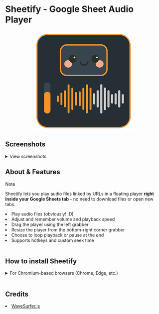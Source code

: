 # Sheetify - Google Sheet Audio Player

<p align="center">
<img src=media/logo.png/>
</p>

## Screenshots
<details>
  <summary>View screenshots</summary>
  <table>
    <tr>
      <td><img src="media/scr1.png" alt="Settings" /></td>
      <td><img src="media/scr2.png" alt="Player" /></td>
    </tr>
  </table>
</details>

## About & Features
> [!NOTE]
> Sheetify lets you play audio files linked by URLs in a floating player <strong>right inside your Google Sheets tab</strong> - no need to download files or open new tabs.
>

<li>Play audio files (obviously! :D)</li>
<li>Adjust and remember volume and playback speed</li>
<li>Drag the player using the left grabber</li>
<li>Resize the player from the bottom-right corner grabber</li>
<li>Choose to loop playback or pause at the end</li>
<li>Supports hotkeys and custom seek time</li>
<br>

## How to install Sheetify
<details>
  <summary>For Chromium-based browsers (Chrome, Edge, etc.)</summary>
  <ol>
    <li>Download <strong>Sheetify</strong> by clicking <strong>Code</strong> → <strong>Download ZIP</strong> in this repository</li>
    <li>Unzip the downloaded <strong>Sheetify archive</strong></li>
    <li>Open your browser</li>
    <li>Click the menu button (three dots) at the top right → select <strong>Extensions</strong> → then <strong>Manage extensions</strong></li>
    <li>Enable <strong>Developer mode</strong></li>
    <li>Click <strong>Load unpacked</strong> and select the <strong>extension</strong> folder inside the extracted Sheetify directory</li>
    <li>The extension will be loaded and ready to use immediately</li>
  </ol>
</details>
<br>

## Credits
<li><a href="https://github.com/katspaugh/wavesurfer.js">WaveSurfer.js</a></li>
